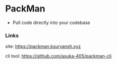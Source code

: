 # PackMan

- Pull code directly into your codebase

### Links

site: https://packman.ksuryansh.xyz

cli tool: https://github.com/asuka-405/packman-cli
